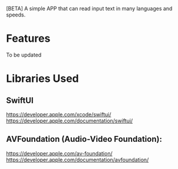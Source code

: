 [BETA] A simple APP that can read input text in many languages and speeds.

# Features

To be updated

# Libraries Used

## SwiftUI
https://developer.apple.com/xcode/swiftui/
https://developer.apple.com/documentation/swiftui/

## AVFoundation (Audio-Video Foundation):
https://developer.apple.com/av-foundation/
https://developer.apple.com/documentation/avfoundation/
